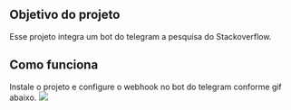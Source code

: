 
## Objetivo do projeto

Esse projeto integra um bot do telegram a pesquisa do Stackoverflow.

## Como funciona
Instale o projeto e configure o webhook no bot do telegram conforme gif abaixo.
<a  href="https://i.imgur.com/FeNC1Lv.mp4">
<img src="https://i.imgur.com/FeNC1Lv.mp4"/>
</a>
